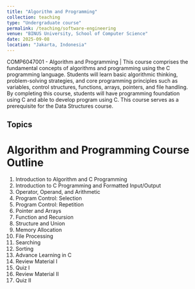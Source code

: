 ```yaml
---
title: "Algorithm and Programming"
collection: teaching
type: "Undergraduate course"
permalink: /teaching/software-engineering
venue: "BINUS University, School of Computer Science"
date: 2025-09-08
location: "Jakarta, Indonesia"
---
```


COMP6047001 - Algorithm and Programming | This course comprises the fundamental concepts of algorithms and programming using the C programming language. Students will learn basic algorithmic thinking, problem-solving strategies, and core programming principles such as variables, control structures, functions, arrays, pointers, and file handling. By completing this course, students will have programming foundation using C and able to develop program using C. This course serves as a prerequisite for the Data Structures course.

## Topics
# Algorithm and Programming Course Outline

1. Introduction to Algorithm and C Programming  
2. Introduction to C Programming and Formatted Input/Output  
3. Operator, Operand, and Arithmetic  
4. Program Control: Selection  
5. Program Control: Repetition  
6. Pointer and Arrays  
7. Function and Recursion  
8. Structure and Union  
9. Memory Allocation  
10. File Processing  
11. Searching  
12. Sorting  
13. Advance Learning in C  
14. Review Material I  
15. Quiz I  
16. Review Material II  
17. Quiz II  
